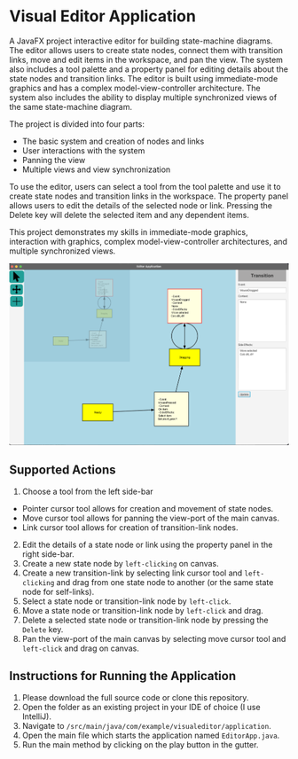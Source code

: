 # Visual Editor Application
A JavaFX project interactive editor for building state-machine diagrams. The editor allows users to create state nodes, connect them with transition links, move and edit items in the workspace, and pan the view. The system also includes a tool palette and a property panel for editing details about the state nodes and transition links. 
The editor is built using immediate-mode graphics and has a complex model-view-controller architecture. The system also includes the ability to display multiple synchronized views of the same state-machine diagram.

The project is divided into four parts:

* The basic system and creation of nodes and links
* User interactions with the system
* Panning the view
* Multiple views and view synchronization

To use the editor, users can select a tool from the tool palette and use it to create state nodes and transition links in the workspace. The property panel allows users to edit the details of the selected node or link. Pressing the Delete key will delete the selected item and any dependent items.

This project demonstrates my skills in immediate-mode graphics, interaction with graphics, complex model-view-controller architectures, and multiple synchronized views.

![Screenshot](images/img1.png)

## Supported Actions
1) Choose a tool from the left side-bar
  * Pointer cursor tool allows for creation and movement of state nodes.
  * Move cursor tool allows for panning the view-port of the main canvas.
  * Link cursor tool allows for creation of transition-link nodes.
2) Edit the details of a state node or link using the property panel in the right side-bar.
3) Create a new state node by `left-clicking` on canvas.
4) Create a new transition-link by selecting link cursor tool and `left-clicking` and drag from one state node to another (or the same state node for self-links).
4) Select a state node or transition-link node by `left-click`.
5) Move a state node or transition-link node by `left-click` and drag.
6) Delete a selected state node or transition-link node by pressing the `Delete` key.
7) Pan the view-port of the main canvas by selecting move cursor tool and `left-click` and drag on canvas. 


## Instructions for Running the Application
1. Please download the full source code or clone this repository.
2. Open the folder as an existing project in your IDE of choice (I use IntelliJ).
3. Navigate to `/src/main/java/com/example/visualeditor/application`.
4. Open the main file which starts the application named `EditorApp.java`.
5. Run the main method by clicking on the play button in the gutter.
